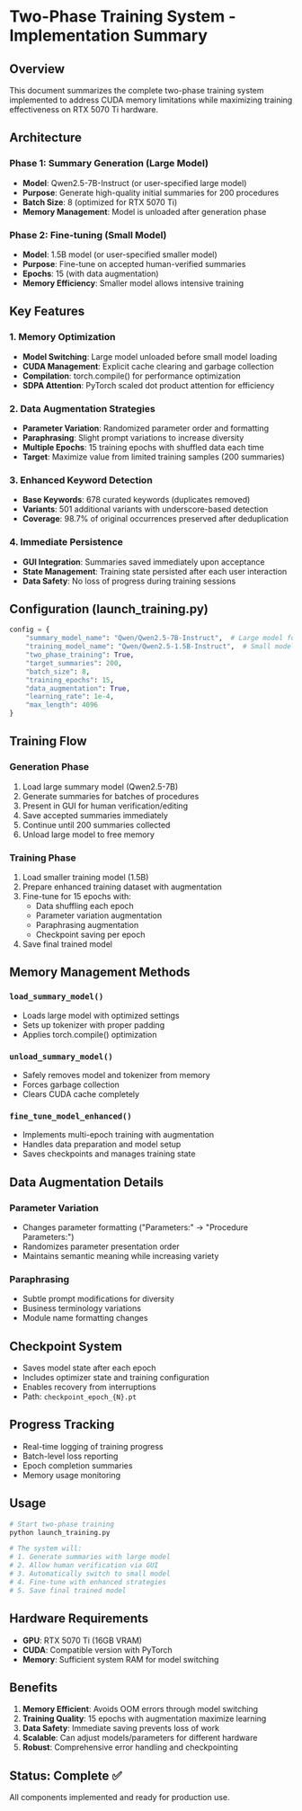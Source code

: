 # Two-Phase Training System - Implementation Summary

## Overview

This document summarizes the complete two-phase training system implemented to address CUDA memory limitations while maximizing training effectiveness on RTX 5070 Ti hardware.

## Architecture

### Phase 1: Summary Generation (Large Model)

- **Model**: Qwen2.5-7B-Instruct (or user-specified large model)
- **Purpose**: Generate high-quality initial summaries for 200 procedures
- **Batch Size**: 8 (optimized for RTX 5070 Ti)
- **Memory Management**: Model is unloaded after generation phase

### Phase 2: Fine-tuning (Small Model)

- **Model**: 1.5B model (or user-specified smaller model)
- **Purpose**: Fine-tune on accepted human-verified summaries
- **Epochs**: 15 (with data augmentation)
- **Memory Efficiency**: Smaller model allows intensive training

## Key Features

### 1. Memory Optimization

- **Model Switching**: Large model unloaded before small model loading
- **CUDA Management**: Explicit cache clearing and garbage collection
- **Compilation**: torch.compile() for performance optimization
- **SDPA Attention**: PyTorch scaled dot product attention for efficiency

### 2. Data Augmentation Strategies

- **Parameter Variation**: Randomized parameter order and formatting
- **Paraphrasing**: Slight prompt variations to increase diversity
- **Multiple Epochs**: 15 training epochs with shuffled data each time
- **Target**: Maximize value from limited training samples (200 summaries)

### 3. Enhanced Keyword Detection

- **Base Keywords**: 678 curated keywords (duplicates removed)
- **Variants**: 501 additional variants with underscore-based detection
- **Coverage**: 98.7% of original occurrences preserved after deduplication

### 4. Immediate Persistence

- **GUI Integration**: Summaries saved immediately upon acceptance
- **State Management**: Training state persisted after each user interaction
- **Data Safety**: No loss of progress during training sessions

## Configuration (launch_training.py)

```python
config = {
    "summary_model_name": "Qwen/Qwen2.5-7B-Instruct",  # Large model for generation
    "training_model_name": "Qwen/Qwen2.5-1.5B-Instruct",  # Small model for training
    "two_phase_training": True,
    "target_summaries": 200,
    "batch_size": 8,
    "training_epochs": 15,
    "data_augmentation": True,
    "learning_rate": 1e-4,
    "max_length": 4096
}
```

## Training Flow

### Generation Phase

1. Load large summary model (Qwen2.5-7B)
2. Generate summaries for batches of procedures
3. Present in GUI for human verification/editing
4. Save accepted summaries immediately
5. Continue until 200 summaries collected
6. Unload large model to free memory

### Training Phase

1. Load smaller training model (1.5B)
2. Prepare enhanced training dataset with augmentation
3. Fine-tune for 15 epochs with:
   - Data shuffling each epoch
   - Parameter variation augmentation
   - Paraphrasing augmentation
   - Checkpoint saving per epoch
4. Save final trained model

## Memory Management Methods

### `load_summary_model()`

- Loads large model with optimized settings
- Sets up tokenizer with proper padding
- Applies torch.compile() optimization

### `unload_summary_model()`

- Safely removes model and tokenizer from memory
- Forces garbage collection
- Clears CUDA cache completely

### `fine_tune_model_enhanced()`

- Implements multi-epoch training with augmentation
- Handles data preparation and model setup
- Saves checkpoints and manages training state

## Data Augmentation Details

### Parameter Variation

- Changes parameter formatting ("Parameters:" → "Procedure Parameters:")
- Randomizes parameter presentation order
- Maintains semantic meaning while increasing variety

### Paraphrasing

- Subtle prompt modifications for diversity
- Business terminology variations
- Module name formatting changes

## Checkpoint System

- Saves model state after each epoch
- Includes optimizer state and training configuration
- Enables recovery from interruptions
- Path: `checkpoint_epoch_{N}.pt`

## Progress Tracking

- Real-time logging of training progress
- Batch-level loss reporting
- Epoch completion summaries
- Memory usage monitoring

## Usage

```python
# Start two-phase training
python launch_training.py

# The system will:
# 1. Generate summaries with large model
# 2. Allow human verification via GUI
# 3. Automatically switch to small model
# 4. Fine-tune with enhanced strategies
# 5. Save final trained model
```

## Hardware Requirements

- **GPU**: RTX 5070 Ti (16GB VRAM)
- **CUDA**: Compatible version with PyTorch
- **Memory**: Sufficient system RAM for model switching

## Benefits

1. **Memory Efficient**: Avoids OOM errors through model switching
2. **Training Quality**: 15 epochs with augmentation maximize learning
3. **Data Safety**: Immediate saving prevents loss of work
4. **Scalable**: Can adjust models/parameters for different hardware
5. **Robust**: Comprehensive error handling and checkpointing

## Status: Complete ✅

All components implemented and ready for production use.
